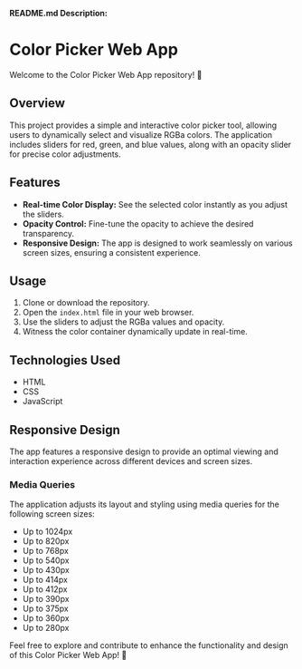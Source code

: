 **README.md Description:**

# Color Picker Web App

Welcome to the Color Picker Web App repository! 🌈

## Overview

This project provides a simple and interactive color picker tool, allowing users to dynamically select and visualize RGBa colors. The application includes sliders for red, green, and blue values, along with an opacity slider for precise color adjustments.

## Features

- **Real-time Color Display:** See the selected color instantly as you adjust the sliders.
- **Opacity Control:** Fine-tune the opacity to achieve the desired transparency.
- **Responsive Design:** The app is designed to work seamlessly on various screen sizes, ensuring a consistent experience.

## Usage

1. Clone or download the repository.
2. Open the `index.html` file in your web browser.
3. Use the sliders to adjust the RGBa values and opacity.
4. Witness the color container dynamically update in real-time.

## Technologies Used

- HTML
- CSS
- JavaScript

## Responsive Design

The app features a responsive design to provide an optimal viewing and interaction experience across different devices and screen sizes.

### Media Queries

The application adjusts its layout and styling using media queries for the following screen sizes:

- Up to 1024px
- Up to 820px
- Up to 768px
- Up to 540px
- Up to 430px
- Up to 414px
- Up to 412px
- Up to 390px
- Up to 375px
- Up to 360px
- Up to 280px

Feel free to explore and contribute to enhance the functionality and design of this Color Picker Web App! 🚀
